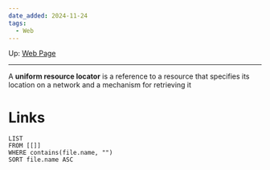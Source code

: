 ```yaml
---
date_added: 2024-11-24
tags:
  - Web
---
```

Up: [Web Page](Web%20Page.md)
___
 A **uniform resource locator** is a reference to a resource that specifies its location on a network and a mechanism for retrieving it
# Links
```dataview
LIST
FROM [[]]
WHERE contains(file.name, "")
SORT file.name ASC
```
